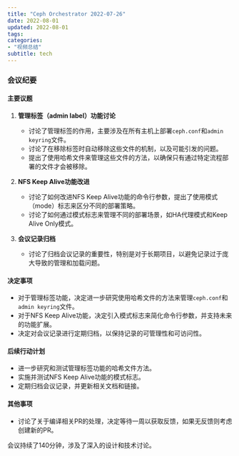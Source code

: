 ```yaml
---
title: "Ceph Orchestrator 2022-07-26"
date: 2022-08-01
updated: 2022-08-01
tags:
categories:
- "视频总结"
subtitle: tech
---
```



### 会议纪要

#### 主要议题
1. **管理标签（admin label）功能讨论**
   - 讨论了管理标签的作用，主要涉及在所有主机上部署`ceph.conf`和`admin keyring`文件。
   - 讨论了在移除标签时自动移除这些文件的机制，以及可能引发的问题。
   - 提出了使用哈希文件来管理这些文件的方法，以确保只有通过特定流程部署的文件才会被移除。

2. **NFS Keep Alive功能改进**
   - 讨论了如何改进NFS Keep Alive功能的命令行参数，提出了使用模式（mode）标志来区分不同的部署策略。
   - 讨论了如何通过模式标志来管理不同的部署场景，如HA代理模式和Keep Alive Only模式。

3. **会议记录归档**
   - 讨论了归档会议记录的重要性，特别是对于长期项目，以避免记录过于庞大导致的管理和加载问题。

#### 决定事项
- 对于管理标签功能，决定进一步研究使用哈希文件的方法来管理`ceph.conf`和`admin keyring`文件。
- 对于NFS Keep Alive功能，决定引入模式标志来简化命令行参数，并支持未来的功能扩展。
- 决定对会议记录进行定期归档，以保持记录的可管理性和可访问性。

#### 后续行动计划
- 进一步研究和测试管理标签功能的哈希文件方法。
- 实施并测试NFS Keep Alive功能的模式标志。
- 定期归档会议记录，并更新相关文档和链接。

#### 其他事项
- 讨论了关于编译相关PR的处理，决定等待一周以获取反馈，如果无反馈则考虑创建新的PR。

会议持续了140分钟，涉及了深入的设计和技术讨论。